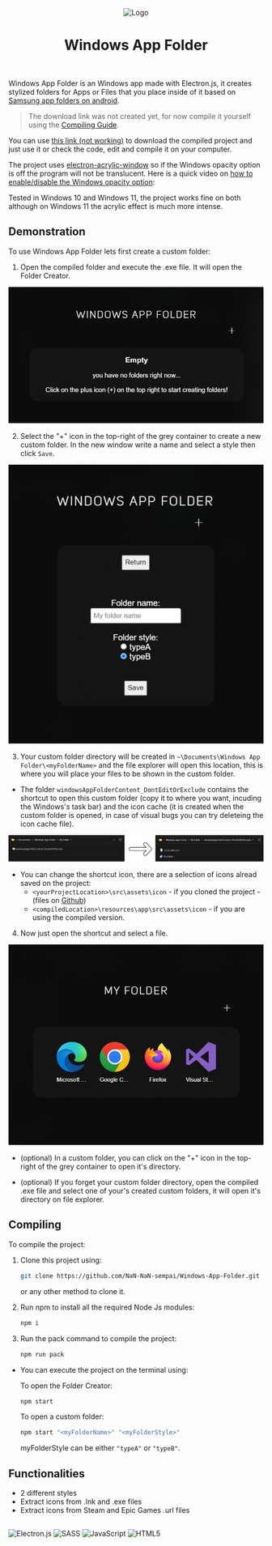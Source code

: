 <div align="center">
    
![Logo](https://raw.githubusercontent.com/NaN-NaN-sempai/Windows-App-Folder/main/src/assets/icon/logo.ico)
# Windows App Folder

</div>

<br>

Windows App Folder is an Windows app made with Electron.js, it creates stylized folders for Apps or Files that you place inside of it based on [Samsung app folders on android](https://i.redd.it/m9pgij1fv4761.jpg).

> The download link was not created yet, for now compile it yourself using the [Compiling Guide](#compiling).

You can use [this link (not working)](./) to download the compiled project and just use it or check the code, edit and compile it on your computer.

The project uses [electron-acrylic-window](https://www.npmjs.com/package/electron-acrylic-window) so if the Windows opacity option is off the program will not be translucent. Here is a quick video on [how to enable/disable the Windows opacity option](https://www.youtube.com/watch?v=WN8W-d0zbfY):

Tested in Windows 10 and Windows 11, the project works fine on both although on Windows 11 the acrylic effect is much more intense.


## Demonstration
To use Windows App Folder lets first create a custom folder:
1. Open the compiled folder and execute the .exe file. It will open the Folder Creator.
<div align="center">
    <img alt="Create a custom folder" title="Create a custom folder" src="https://raw.githubusercontent.com/NaN-NaN-sempai/Windows-App-Folder/main/readmeContent/createfolder.png">
</div>

2. Select the "+" icon in the top-right of the grey container to create a new custom folder. In the new window write a name and select a style then click `Save`.
<div align="center">
    <img alt="Folder Creator Window" title="Folder Creator Window" src="https://raw.githubusercontent.com/NaN-NaN-sempai/Windows-App-Folder/main/readmeContent/createfolderpage.png">
</div>

3. Your custom folder directory will be created in `~\Documents\Windows App Folder\<myFolderName>` and the file explorer will open this location, this is where you will place your files to be shown in the custom folder.
   
- The folder `windowsAppFolderContent_DontEditOrExclude` contains the shortcut to open this custom folder (copy it to where you want, incuding the Windows's task bar) and the icon cache (it is created when the custom folder is opened, in case of visual bugs you can try deleteing the icon cache file). 
<div align="center">
    <img alt="Folder directory and content" title="Folder directory and content" src="https://raw.githubusercontent.com/NaN-NaN-sempai/Windows-App-Folder/main/readmeContent/foldercontent.png">
</div> 

- You can change the shortcut icon, there are a selection of icons alread saved on the project:
  - `<yourProjectLocation>\src\assets\icon` - if you cloned the project - (files on [Github](https://github.com/NaN-NaN-sempai/Windows-App-Folder/tree/main/src/assets/icon))
  - `<compiledLocation>\resources\app\src\assets\icon` - if you are using the compiled version.

4. Now just open the shortcut and select a file.
<div align="center">
    <img alt="Custom Folder content" title="Custom Folder content" src="https://raw.githubusercontent.com/NaN-NaN-sempai/Windows-App-Folder/main/readmeContent/folderexecution.png">
</div>  

- (optional) In a custom folder, you can click on the "+" icon in the top-right of the grey container to open it's directory.

- (optional) If you forget your custom folder directory, open the compiled .exe file and select one of your's created custom folders, it will open it's directory on file explorer.

## Compiling
    
To compile the project:
1. Clone this project using:
   ```bash
   git clone https://github.com/NaN-NaN-sempai/Windows-App-Folder.git
   ```
   or any other method to clone it.

2. Run npm to install all the required Node Js modules:
   ```bash
   npm i
   ```

3. Run the pack command to compile the project:
   ```bash
   npm run pack
   ```

- You can execute the project on the terminal using:

   To open the Folder Creator:
   ```bash
   npm start
   ```
   To open a custom folder:
   ```bash
   npm start "<myFolderName>" "<myFolderStyle>"
   ```
   myFolderStyle can be either `"typeA"` or `"typeB"`.
## Functionalities

- 2 different styles
- Extract icons from .lnk and .exe files
- Extract icons from Steam and Epic Games .url files


## 

![Electron.js](https://img.shields.io/badge/Electron-191970?style=for-the-badge&logo=Electron&logoColor=white)
![SASS](https://img.shields.io/badge/SASS-hotpink.svg?style=for-the-badge&logo=SASS&logoColor=white)
![JavaScript](https://img.shields.io/badge/javascript-%23323330.svg?style=for-the-badge&logo=javascript&logoColor=%23F7DF1E)
![HTML5](https://img.shields.io/badge/html5-%23E34F26.svg?style=for-the-badge&logo=html5&logoColor=white)
